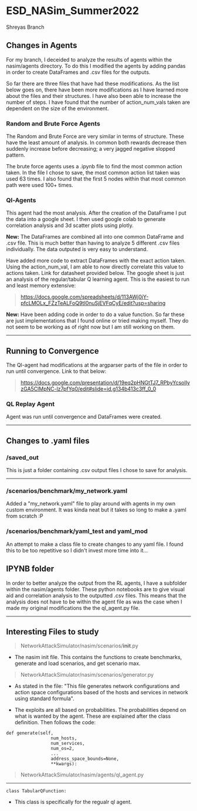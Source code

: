 # ESD_NASim_Summer2022


Shreyas Branch


## Changes in Agents

For my branch, I deceided to analyze the results of agents within the nasim/agents directory. To do this I modified the agents by adding pandas in order to create DataFrames and .csv files for the outputs. 

So far there are three files that have had these modifications. As the list below goes on, there have been more modifications as I have learned more about the files and their structures.  I have also been able to increase the number of steps. I have found that the number of action_num_vals taken are dependent on the size of the environment. 



### Random and Brute Force Agents

The Random and Brute Force are very similar in terms of structure. These have the least amount of analysis. In common both rewards decrease then suddenly increase before decreasing; a very jagged negative slopped pattern.

The brute force agents uses a .ipynb file to find the most common action taken. In the file I chose to save, the most common action list taken was used 63 times. I also found that the first 5 nodes within that most common path were used 100+ times. 

### Ql-Agents


This agent had the most analysis. After the creation of the DataFrame I put the data into a google sheet. I then used google colab to generate correlation analysis and 3d scatter plots using plotly. 

__New:__ 
The DataFrames are combined all into one common DataFrame and .csv file. This is much better than having to analyze 5 different .csv files individually. The data outputed is very easy to understand. 


Have added more code to extract DataFrames with the exact action taken. Using the action_num_val, I am able to now directly correlate this value to actions taken. Link for datasheet provided below. The google sheet is just an analysis of the regular/tabular Q learning agent. This is the easiest to run and least memory extensive: 
>https://docs.google.com/spreadsheets/d/113AWj0jY-pfcLMOLx_FZzTeALFoQ9tI0nuSjEVFqCyE/edit?usp=sharing 



__New:__ 
Have been adding code in order to do a value function. So far these are just implementations that I found online or tried making myself. They do not seem to be working as of right now but I am still working on them. 

---- 
## Running to Convergence

The Ql-agent had modifications at the argparser parts of the file in order to run until convergence. Link to that below:
>https://docs.google.com/presentation/d/19eq2pHNGtTJ7_RPbyYcsolIyzGA5ClMpNC-lz7pfYq0/edit#slide=id.g134b413c3ff_0_0 



### QL Replay Agent

Agent was run until convergence and DataFrames were created. 

-----

## Changes to .yaml files 

### /saved_out 
This is just a folder containing .csv output files I chose to save for analysis.

------

### /scenarios/benchmark/my_network.yaml
Added a "my_network.yaml" file to play around with agents in my own custom environment. It was kinda neat but it takes so long to make a .yaml from scratch :P 



### /scenarios/benchmark/yaml_test and yaml_mod
An attempt to make a class file to create changes to any yaml file. I found this to be too  repetitive so I didn't invest more time into it... 


## IPYNB folder

In order to better analyze the output from the RL agents, I have a subfolder within the nasim/agents folder. These python notebooks are to give visual aid and correlation analysis to the outputted .csv files. This means that the analysis does not have to be within the agent file as was the case when I made my original modifications the the ql_agent.py file. 

------
## Interesting Files to study

> NetworkAttackSimulator/nasim/scenarios/__init__.py 


- The nasim init file. This contains the functions to create benchmarks, generate and load scenarios, and get scenario max. 

> NetworkAttackSimulator/nasim/scenarios/generator.py


- As stated in the file: "This file generates network configurations and action space configurations based of the hosts and services in network using standard formula". 

- The exploits are all based on probabilities. The probabilities depend on what is wanted by the agent. These are explained after the class definition. Then follows the code:
```
def generate(self,
                 num_hosts,
                 num_services,
                 num_os=2,
                 ...
                 address_space_bounds=None,
                 **kwargs):
```


>NetworkAttackSimulator/nasim/agents/ql_agent.py
------
```class TabularQFunction:```

- This class is specifically for the regualr ql agent. 



